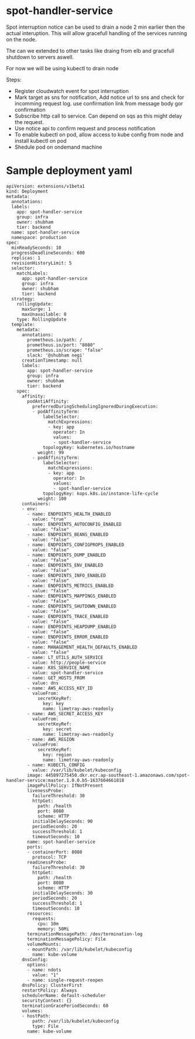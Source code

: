 # spot-handler-service
Spot interruption notice can be used to drain a node 2 min earlier then the actual interuption. This will allow gracefull handling of the services running on the node. 

The can we extended to other tasks like draing from elb and gracefull shutdown to servers aswell.  

For now we will be using kubectl to drain node

Steps:
- Register cloudwatch event for spot interruption
- Mark target as sns for notification, Add notice url to sns and check for incomming request log. use confirmation link from message body gor confirmation
- Subscribe http call to service. Can depend on sqs as this might delay the request. 
- Use notice api to confirm request and process notification
- To enable kubectl on pod, allow access to kube config from node and install kubectl on pod   
- Shedule pod on ondemand machine


# Sample deployment yaml
```
apiVersion: extensions/v1beta1
kind: Deployment
metadata:
  annotations:    
  labels:
    app: spot-handler-service
    group: infra
    owner: shubham
    tier: backend
  name: spot-handler-service
  namespace: production  
spec:
  minReadySeconds: 10
  progressDeadlineSeconds: 600
  replicas: 1
  revisionHistoryLimit: 5
  selector:
    matchLabels:
      app: spot-handler-service
      group: infra
      owner: shubham
      tier: backend
  strategy:
    rollingUpdate:
      maxSurge: 1
      maxUnavailable: 0
    type: RollingUpdate
  template:
    metadata:
      annotations:
        prometheus.io/path: /
        prometheus.io/port: "8080"
        prometheus.io/scrape: "false"
        slack: '@shubham negi'
      creationTimestamp: null
      labels:
        app: spot-handler-service
        group: infra
        owner: shubham
        tier: backend
    spec:
      affinity:
        podAntiAffinity:
          preferredDuringSchedulingIgnoredDuringExecution:
          - podAffinityTerm:
              labelSelector:
                matchExpressions:
                - key: app
                  operator: In
                  values:
                  - spot-handler-service
              topologyKey: kubernetes.io/hostname
            weight: 99
          - podAffinityTerm:
              labelSelector:
                matchExpressions:
                - key: app
                  operator: In
                  values:
                  - spot-handler-service
              topologyKey: kops.k8s.io/instance-life-cycle
            weight: 100
      containers:
      - env:
        - name: ENDPOINTS_HEALTH_ENABLED
          value: "true"
        - name: ENDPOINTS_AUTOCONFIG_ENABLED
          value: "false"
        - name: ENDPOINTS_BEANS_ENABLED
          value: "false"
        - name: ENDPOINTS_CONFIGPROPS_ENABLED
          value: "false"
        - name: ENDPOINTS_DUMP_ENABLED
          value: "false"
        - name: ENDPOINTS_ENV_ENABLED
          value: "false"
        - name: ENDPOINTS_INFO_ENABLED
          value: "false"
        - name: ENDPOINTS_METRICS_ENABLED
          value: "false"
        - name: ENDPOINTS_MAPPINGS_ENABLED
          value: "false"
        - name: ENDPOINTS_SHUTDOWN_ENABLED
          value: "false"
        - name: ENDPOINTS_TRACE_ENABLED
          value: "false"
        - name: ENDPOINTS_HEAPDUMP_ENABLED
          value: "false"
        - name: ENDPOINTS_ERROR_ENABLED
          value: "false"
        - name: MANAGEMENT_HEALTH_DEFAULTS_ENABLED
          value: "false"
        - name: LT_UTILS_AUTH_SERVICE
          value: http://people-service
        - name: K8S_SERVICE_NAME
          value: spot-handler-service
        - name: GET_HOSTS_FROM
          value: dns
        - name: AWS_ACCESS_KEY_ID
          valueFrom:
            secretKeyRef:
              key: key
              name: limetray-aws-readonly
        - name: AWS_SECRET_ACCESS_KEY
          valueFrom:
            secretKeyRef:
              key: secret
              name: limetray-aws-readonly
        - name: AWS_REGION
          valueFrom:
            secretKeyRef:
              key: region
              name: limetray-aws-readonly
        - name: KUBECTL_CONFIG
          value: /var/lib/kubelet/kubeconfig
        image: 445897275450.dkr.ecr.ap-southeast-1.amazonaws.com/spot-handler-service:master.1.0.0.b5-1637604661818
        imagePullPolicy: IfNotPresent
        livenessProbe:
          failureThreshold: 30
          httpGet:
            path: /health
            port: 8080
            scheme: HTTP
          initialDelaySeconds: 90
          periodSeconds: 20
          successThreshold: 1
          timeoutSeconds: 10
        name: spot-handler-service
        ports:
        - containerPort: 8080
          protocol: TCP
        readinessProbe:
          failureThreshold: 30
          httpGet:
            path: /health
            port: 8080
            scheme: HTTP
          initialDelaySeconds: 30
          periodSeconds: 20
          successThreshold: 1
          timeoutSeconds: 10
        resources:
          requests:
            cpu: 10m
            memory: 50Mi
        terminationMessagePath: /dev/termination-log
        terminationMessagePolicy: File
        volumeMounts:
        - mountPath: /var/lib/kubelet/kubeconfig
          name: kube-volume
      dnsConfig:
        options:
        - name: ndots
          value: "1"
        - name: single-request-reopen
      dnsPolicy: ClusterFirst
      restartPolicy: Always
      schedulerName: default-scheduler
      securityContext: {}
      terminationGracePeriodSeconds: 60
      volumes:
      - hostPath:
          path: /var/lib/kubelet/kubeconfig
          type: File
        name: kube-volume
```
